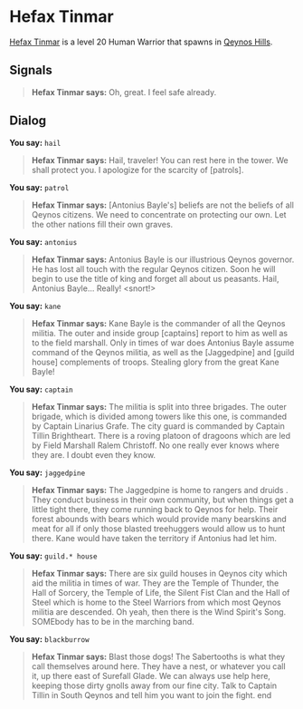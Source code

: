 # Hefax Tinmar



[Hefax Tinmar](/npc/4142) is a level 20 Human Warrior that spawns in [Qeynos Hills](/zone/4).



## Signals

>**Hefax Tinmar says:** Oh, great. I feel safe already.



## Dialog

**You say:** `hail`



>**Hefax Tinmar says:** Hail, traveler! You can rest here in the tower. We shall protect you. I apologize for the scarcity of [patrols].

**You say:** `patrol`



>**Hefax Tinmar says:** [Antonius Bayle's] beliefs are not the beliefs of all Qeynos citizens. We need to concentrate on protecting our own. Let the other nations fill their own graves.

**You say:** `antonius`



>**Hefax Tinmar says:** Antonius Bayle is our illustrious Qeynos governor. He has lost all touch with the regular Qeynos citizen. Soon he will begin to use the title of king and forget all about us peasants. Hail, Antonius Bayle... Really! <snort!>

**You say:** `kane`



>**Hefax Tinmar says:** Kane Bayle is the commander of all the Qeynos militia. The outer and inside group [captains] report to him as well as to the field marshall. Only in times of war does Antonius Bayle assume command of the Qeynos militia, as well as the [Jaggedpine] and [guild house] complements of troops. Stealing glory from the great Kane Bayle!

**You say:** `captain`



>**Hefax Tinmar says:** The militia is split into three brigades. The outer brigade, which is divided among towers like this one, is commanded by Captain Linarius Grafe. The city guard is commanded by Captain Tillin Brightheart. There is a roving platoon of dragoons which are led by Field Marshall Ralem Christoff. No one really ever knows where they are. I doubt even they know.

**You say:** `jaggedpine`



>**Hefax Tinmar says:** The Jaggedpine is home to rangers and druids . They conduct business in their own community, but when things get a little tight there, they come running back to Qeynos for help. Their forest abounds with bears which would provide many bearskins and meat for all if only those blasted treehuggers would allow us to hunt there. Kane would have taken the territory if Antonius had let him.

**You say:** `guild.* house`



>**Hefax Tinmar says:** There are six guild houses in Qeynos city which aid the militia in times of war. They are the Temple of Thunder, the Hall of Sorcery, the Temple of Life, the Silent Fist Clan and the Hall of Steel which is home to the Steel Warriors from which most Qeynos militia are descended. Oh yeah, then there is the Wind Spirit's Song. SOMEbody has to be in the marching band.

**You say:** `blackburrow`



>**Hefax Tinmar says:** Blast those dogs!  The Sabertooths is what they call themselves around here.  They have a nest, or whatever you call it, up there east of Surefall Glade.  We can always use help here, keeping those dirty gnolls away from our fine city.  Talk to Captain Tillin in South Qeynos and tell him you want to join the fight.
end
